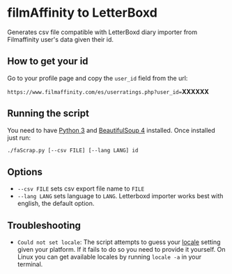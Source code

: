 # filmAffinity to LetterBoxd

Generates csv file compatible with LetterBoxd diary importer from Filmaffinity user's data given their id.

## How to get your id

Go to your profile page and copy the `user_id` field from the url:

`https://www.filmaffinity.com/es/userratings.php?user_id=`**XXXXXX**

## Running the script

You need to have [Python 3](https://www.python.org/downloads) and [BeautifulSoup 4](https://www.crummy.com/software/BeautifulSoup/bs4/doc/#installing-beautiful-soup) installed. Once installed just run:

``` sh
./faScrap.py [--csv FILE] [--lang LANG] id
```

## Options

- `--csv FILE` sets csv export file name to `FILE`
- `--lang LANG` sets language to `LANG`. Letterboxd importer works best with english, the default option.

## Troubleshooting

- `Could not set locale`: The script attempts to guess your [locale](https://en.wikipedia.org/wiki/Locale_(computer_software)) setting given your platform. If it fails to do so you need to provide it yourself. On Linux you can get available locales by running `locale -a` in your terminal.
